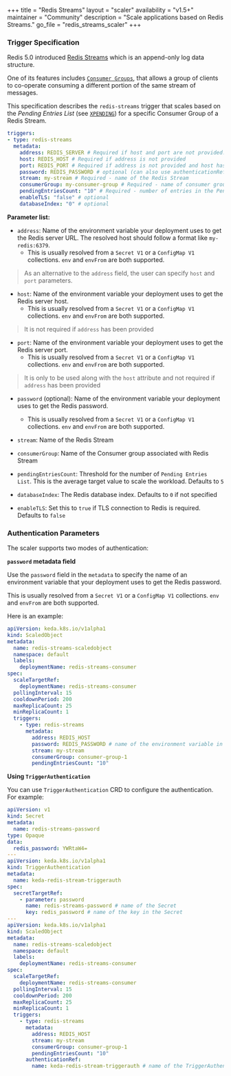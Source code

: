 +++
title = "Redis Streams"
layout = "scaler"
availability = "v1.5+"
maintainer = "Community"
description = "Scale applications based on Redis Streams."
go_file = "redis_streams_scaler"
+++

### Trigger Specification

Redis 5.0 introduced [Redis Streams](https://redis.io/topics/streams-intro) which is an append-only log data structure.

One of its features includes [`Consumer Groups`](https://redis.io/topics/streams-intro#consumer-groups), that allows a group of clients to co-operate consuming a different portion of the same stream of messages.

This specification describes the `redis-streams` trigger that scales based on the *Pending Entries List* (see [`XPENDING`](https://redis.io/commands/xpending)) for a specific Consumer Group of a Redis Stream.


```yaml
triggers:
- type: redis-streams
  metadata:
    address: REDIS_SERVER # Required if host and port are not provided. Format - host:port
    host: REDIS_HOST # Required if address is not provided
    port: REDIS_PORT # Required if address is not provided and host has been provided
    password: REDIS_PASSWORD # optional (can also use authenticationRef)
    stream: my-stream # Required - name of the Redis Stream
    consumerGroup: my-consumer-group # Required - name of consumer group associated with Redis Stream
    pendingEntriesCount: "10" # Required - number of entries in the Pending Entries List for the specified consumer group in the Redis Stream
    enableTLS: "false" # optional
    databaseIndex: "0" # optional
```

**Parameter list:**

- `address`: Name of the environment variable your deployment uses to get the Redis server URL. The resolved host should follow a format like `my-redis:6379`.
   - This is usually resolved from a `Secret V1` or a `ConfigMap V1` collections. `env` and `envFrom` are both supported.

> As an alternative to the `address` field, the user can specify `host` and `port` parameters. 

- `host`: Name of the environment variable your deployment uses to get the Redis server host. 
    - This is usually resolved from a `Secret V1` or a `ConfigMap V1` collections. `env` and `envFrom` are both supported.

> It is not required if `address` has been provided

- `port`: Name of the environment variable your deployment uses to get the Redis server port. 
   - This is usually resolved from a `Secret V1` or a `ConfigMap V1` collections. `env` and `envFrom` are both supported.

> It is only to be used along with the `host` attribute and not required if `address` has been provided

- `password` (optional): Name of the environment variable your deployment uses to get the Redis password.
   - This is usually resolved from a `Secret V1` or a `ConfigMap V1` collections. `env` and `envFrom` are both supported.

- `stream`: Name of the Redis Stream

- `consumerGroup`: Name of the Consumer group associated with Redis Stream

- `pendingEntriesCount`: Threshold for the number of `Pending Entries List`. This is the average target value to scale the workload. Defaults to `5` 

- `databaseIndex`: The Redis database index. Defaults to `0` if not specified

- `enableTLS`: Set this to `true` if TLS connection to Redis is required. Defaults to `false`

### Authentication Parameters

The scaler supports two modes of authentication:

**`password` metadata field**

Use the `password` field in the `metadata` to specify the name of an environment variable that your deployment uses to get the Redis password.

This is usually resolved from a `Secret V1` or a `ConfigMap V1` collections. `env` and `envFrom` are both supported.

Here is an example:

```yaml
apiVersion: keda.k8s.io/v1alpha1
kind: ScaledObject
metadata:
  name: redis-streams-scaledobject
  namespace: default
  labels:
    deploymentName: redis-streams-consumer
spec:
  scaleTargetRef:
    deploymentName: redis-streams-consumer
  pollingInterval: 15
  cooldownPeriod: 200
  maxReplicaCount: 25
  minReplicaCount: 1
  triggers:
    - type: redis-streams
      metadata:
        address: REDIS_HOST
        password: REDIS_PASSWORD # name of the environment variable in the Deployment
        stream: my-stream
        consumerGroup: consumer-group-1
        pendingEntriesCount: "10"
```

**Using `TriggerAuthentication`**

You can use `TriggerAuthentication` CRD to configure the authentication. For example:

```yaml
apiVersion: v1
kind: Secret
metadata:
  name: redis-streams-password
type: Opaque
data:
  redis_password: YWRtaW4=
---
apiVersion: keda.k8s.io/v1alpha1
kind: TriggerAuthentication
metadata:
  name: keda-redis-stream-triggerauth
spec:
  secretTargetRef:
    - parameter: password
      name: redis-streams-password # name of the Secret
      key: redis_password # name of the key in the Secret
---
apiVersion: keda.k8s.io/v1alpha1
kind: ScaledObject
metadata:
  name: redis-streams-scaledobject
  namespace: default
  labels:
    deploymentName: redis-streams-consumer
spec:
  scaleTargetRef:
    deploymentName: redis-streams-consumer
  pollingInterval: 15
  cooldownPeriod: 200
  maxReplicaCount: 25
  minReplicaCount: 1
  triggers:
    - type: redis-streams
      metadata:
        address: REDIS_HOST
        stream: my-stream
        consumerGroup: consumer-group-1
        pendingEntriesCount: "10"
      authenticationRef:
        name: keda-redis-stream-triggerauth # name of the TriggerAuthentication resource
```
